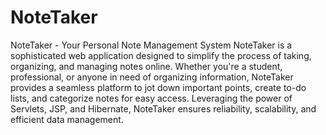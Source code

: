 # NoteTaker
NoteTaker - Your Personal Note Management System
NoteTaker is a sophisticated web application designed to simplify the process of taking, organizing, and managing notes online. 
Whether you're a student, professional, or anyone in need of organizing information, NoteTaker provides a seamless platform to jot down important points, 
create to-do lists, and categorize notes for easy access. Leveraging the power of Servlets, JSP, and Hibernate, NoteTaker ensures reliability, scalability,
and efficient data management.
